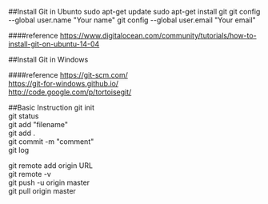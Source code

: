 ##Install Git in Ubunto
sudo apt-get update
sudo apt-get install git
git config --global user.name "Your name"
git config --global user.email "Your email"

####reference
https://www.digitalocean.com/community/tutorials/how-to-install-git-on-ubuntu-14-04

##Install Git in Windows

####reference
https://git-scm.com/
<br>
https://git-for-windows.github.io/
<br>
http://code.google.com/p/tortoisegit/

##Basic Instruction
git init <br>
git status <br>
git add "filename" <br>
git add .<br>
git commit -m "comment" <br>
git log <br>

git remote add origin URL <br>
git remote -v <br>
git push -u origin master <br>
git pull origin master <br>

